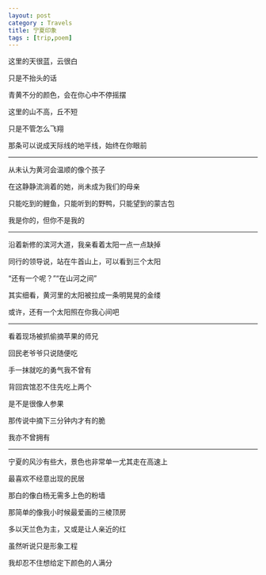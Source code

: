 ```yaml
---
layout: post
category : Travels
title: 宁夏印象
tags : [trip,poem]
---
```



这里的天很蓝，云很白

只是不抬头的话

青黄不分的颜色，会在你心中不停摇摆

这里的山不高，丘不短

只是不管怎么飞翔

那条可以说成天际线的地平线，始终在你眼前

 ---

从未认为黄河会温顺的像个孩子

在这静静流淌着的她，尚未成为我们的母亲

只能吃到的鲤鱼，只能听到的野鸭，只能望到的蒙古包

我是你的，但你不是我的

 ---

沿着新修的滨河大道，我亲看着太阳一点一点缺掉

同行的领导说，站在牛首山上，可以看到三个太阳

“还有一个呢？”“在山河之间”

其实细看，黄河里的太阳被拉成一条明晃晃的金缕

或许，还有一个太阳照在你我心间吧

 ---

看着现场被抓偷摘苹果的师兄

回民老爷爷只说随便吃

手一抹就吃的勇气我不曾有

背回宾馆忍不住先吃上两个

是不是很像人参果

那传说中摘下三分钟内才有的脆

我亦不曾拥有

 ---

宁夏的风沙有些大，景色也非常单一尤其走在高速上

最喜欢不经意出现的民居

那白的像白杨无需多上色的粉墙

那简单的像我小时候最爱画的三棱顶房

多以天兰色为主，又或是让人亲近的红

虽然听说只是形象工程

我却忍不住想给定下颜色的人满分